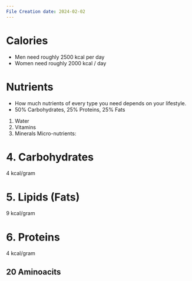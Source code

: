 ```yaml
---
File Creation date: 2024-02-02
---
```

# Calories 
- Men need roughly 2500 kcal per day
- Women need roughly 2000 kcal / day
# Nutrients
- How much nutrients of every type you need depends on your lifestyle.
- 50% Carbohydrates, 25% Proteins, 25% Fats 

1. Water 
2. Vitamins
3. Minerals
Micro-nutrients:
# 4. Carbohydrates
4 kcal/gram
# 5. Lipids (Fats)
9 kcal/gram
# 6. Proteins
4 kcal/gram
## 20 Aminoacits
